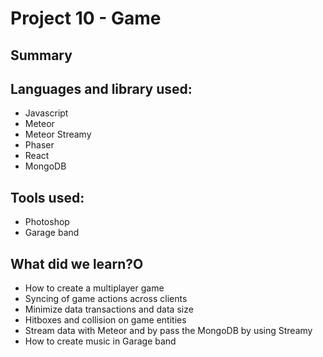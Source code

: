 # Project 10 - Game
## Summary 


## Languages and library used:
- Javascript
- Meteor
- Meteor Streamy
- Phaser
- React
- MongoDB

## Tools used:
- Photoshop
- Garage band

## What did we learn?O
- How to create a multiplayer game
- Syncing of game actions across clients
- Minimize data transactions and data size
- Hitboxes and collision on game entities
- Stream data with Meteor and by pass the MongoDB by using Streamy
- How to create music in Garage band
